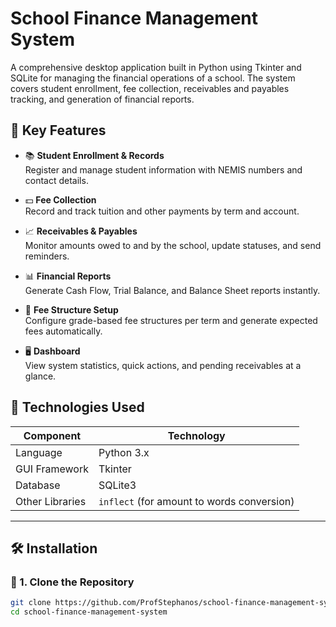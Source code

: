# School Finance Management System

A comprehensive desktop application built in Python using Tkinter and SQLite for managing the financial operations of a school. The system covers student enrollment, fee collection, receivables and payables tracking, and generation of financial reports.

## 📌 Key Features

- 📚 **Student Enrollment & Records**  
  Register and manage student information with NEMIS numbers and contact details.

- 💵 **Fee Collection**  
  Record and track tuition and other payments by term and account.

- 📈 **Receivables & Payables**  
  Monitor amounts owed to and by the school, update statuses, and send reminders.

- 📊 **Financial Reports**  
  Generate Cash Flow, Trial Balance, and Balance Sheet reports instantly.

- 🧮 **Fee Structure Setup**  
  Configure grade-based fee structures per term and generate expected fees automatically.

- 🖥️ **Dashboard**  
  View system statistics, quick actions, and pending receivables at a glance.

## 🧱 Technologies Used

| Component         | Technology      |
|------------------|-----------------|
| Language          | Python 3.x      |
| GUI Framework     | Tkinter         |
| Database          | SQLite3         |
| Other Libraries   | `inflect` (for amount to words conversion)

---

## 🛠 Installation

### 🔹 1. Clone the Repository

```bash
git clone https://github.com/ProfStephanos/school-finance-management-system.git
cd school-finance-management-system
